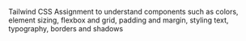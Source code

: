 Tailwind CSS Assignment to understand components such as colors, element sizing, flexbox and grid, padding and margin, styling text, typography, borders and shadows
